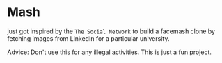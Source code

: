 # Mash

just got inspired by the `The Social Network` to build a facemash clone by fetching images from LinkedIn for a particular university.

Advice: Don't use this for any illegal activities. This is just a fun project.
